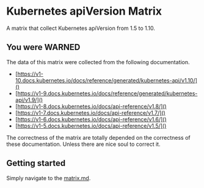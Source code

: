 # Kubernetes apiVersion Matrix

A matrix that collect Kubernetes apiVersion from 1.5 to 1.10.

## You were WARNED

The data of this matrix were collected from the following documentation.

* [https://v1-10.docs.kubernetes.io/docs/reference/generated/kubernetes-api/v1.10/]()
* [https://v1-9.docs.kubernetes.io/docs/reference/generated/kubernetes-api/v1.9/]()
* [https://v1-8.docs.kubernetes.io/docs/api-reference/v1.8/]()
* [https://v1-7.docs.kubernetes.io/docs/api-reference/v1.7/]()
* [https://v1-6.docs.kubernetes.io/docs/api-reference/v1.6/]()
* [https://v1-5.docs.kubernetes.io/docs/api-reference/v1.5/]()

The correctness of the matrix are totally depended on the correctness of these documentation. Unless there are nice soul to correct it.

## Getting started

Simply navigate to the [matrix.md](matrix.md).


